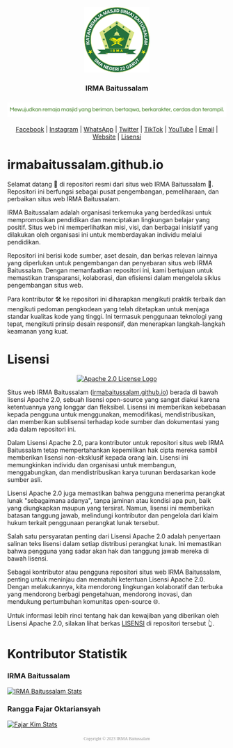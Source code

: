 <div align="center">
<a href="https://irmabaitussalam.github.io"><img src="./images/favicon.svg" weight="150px" height="150px" alt="Logo"></a>
<h3>IRMA Baitussalam</h3>
<h3><a href="https://irmabaitussalam.github.io"><img src="images/motto.svg" width="950px" alt="Motto"></h3></a></div>

<div align="center">

[Facebook](https://facebook.com/people/IRMA-SMAN-22-GARUT/100083337945272) | [Instagram](https://www.instagram.com/irmasman22garut_official) | [WhatsApp](https://wa.me/6283173511053) | [Twitter](https://www.twitter.com/irmasman22garut) | [TikTok](https://www.tiktok.com/@irmasman22garut_official) | [YouTube](https://www.youtube.com/@IRMABaitussalam) | [Email](mailto:irmabaitussalam22garut@gmail.com) | [Website](https://irmabaitussalam.github.io) | [Lisensi](LICENSE)</div>

# irmabaitussalam.github.io
Selamat datang 👋 di repositori resmi dari situs web IRMA Baitussalam 🥳. Repositori ini berfungsi sebagai pusat pengembangan, pemeliharaan, dan perbaikan situs web IRMA Baitussalam.

IRMA Baitussalam adalah organisasi terkemuka yang berdedikasi untuk mempromosikan pendidikan dan menciptakan lingkungan belajar yang positif. Situs web ini memperlihatkan misi, visi, dan berbagai inisiatif yang dilakukan oleh organisasi ini untuk memberdayakan individu melalui pendidikan.

Repositori ini berisi kode sumber, aset desain, dan berkas relevan lainnya yang diperlukan untuk pengembangan dan penyebaran situs web IRMA Baitussalam. Dengan memanfaatkan repositori ini, kami bertujuan untuk memastikan transparansi, kolaborasi, dan efisiensi dalam mengelola siklus pengembangan situs web.

Para kontributor 🛠️ ke repositori ini diharapkan mengikuti praktik terbaik dan mengikuti pedoman pengkodean yang telah ditetapkan untuk menjaga standar kualitas kode yang tinggi. Ini termasuk penggunaan teknologi yang tepat, mengikuti prinsip desain responsif, dan menerapkan langkah-langkah keamanan yang kuat.

# Lisensi
<div align="center">

[![Apache 2.0 License Logo](https://www.apache.org/foundation/press/kit/asf_logo.svg)](https://www.apache.org/licenses/LICENSE-2.0)</div>

Situs web IRMA Baitussalam ([irmabaitussalam.github.io](https://irmabaitussalam.github.io)) berada di bawah lisensi Apache 2.0, sebuah lisensi open-source yang sangat diakui karena ketentuannya yang longgar dan fleksibel. Lisensi ini memberikan kebebasan kepada pengguna untuk menggunakan, memodifikasi, mendistribusikan, dan memberikan sublisensi terhadap kode sumber dan dokumentasi yang ada dalam repositori ini.

Dalam Lisensi Apache 2.0, para kontributor untuk repositori situs web IRMA Baitussalam tetap mempertahankan kepemilikan hak cipta mereka sambil memberikan lisensi non-eksklusif kepada orang lain. Lisensi ini memungkinkan individu dan organisasi untuk membangun, menggabungkan, dan mendistribusikan karya turunan berdasarkan kode sumber asli.

Lisensi Apache 2.0 juga memastikan bahwa pengguna menerima perangkat lunak "sebagaimana adanya", tanpa jaminan atau kondisi apa pun, baik yang diungkapkan maupun yang tersirat. Namun, lisensi ini memberikan batasan tanggung jawab, melindungi kontributor dan pengelola dari klaim hukum terkait penggunaan perangkat lunak tersebut.

Salah satu persyaratan penting dari Lisensi Apache 2.0 adalah penyertaan salinan teks lisensi dalam setiap distribusi perangkat lunak. Ini memastikan bahwa pengguna yang sadar akan hak dan tanggung jawab mereka di bawah lisensi.

Sebagai kontributor atau pengguna repositori situs web IRMA Baitussalam, penting untuk meninjau dan mematuhi ketentuan Lisensi Apache 2.0. Dengan melakukannya, kita mendorong lingkungan kolaboratif dan terbuka yang mendorong berbagi pengetahuan, mendorong inovasi, dan mendukung pertumbuhan komunitas open-source 🌐.

Untuk informasi lebih rinci tentang hak dan kewajiban yang diberikan oleh Lisensi Apache 2.0, silakan lihat berkas [LISENSI](LICENSE) di repositori tersebut 👆.

# Kontributor Statistik
### IRMA Baitussalam
[![IRMA Baitussalam Stats](https://github-readme-stats.vercel.app/api?username=IRMABaitussalam&show_icons=true)](https://github.com/IRMABaitussalam)
### Rangga Fajar Oktariansyah
[![Fajar Kim Stats](https://github-readme-stats.vercel.app/api?username=FajarKim&show_icons=true)](https://github.com/FajarKim)

<p align="center"><font face="Times New Roman" color="#8B8B8B" size="1.5px">Copyright © 2023 IRMA Baitussalam</font></p>